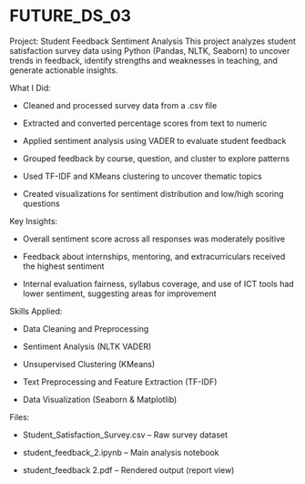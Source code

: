 # FUTURE_DS_03
Project: Student Feedback Sentiment Analysis
This project analyzes student satisfaction survey data using Python (Pandas, NLTK, Seaborn) to uncover trends in feedback, identify strengths and weaknesses in teaching, and generate actionable insights.

 What I Did:
- Cleaned and processed survey data from a .csv file

- Extracted and converted percentage scores from text to numeric

- Applied sentiment analysis using VADER to evaluate student feedback

- Grouped feedback by course, question, and cluster to explore patterns

- Used TF-IDF and KMeans clustering to uncover thematic topics

- Created visualizations for sentiment distribution and low/high scoring questions

 Key Insights:
- Overall sentiment score across all responses was moderately positive

- Feedback about internships, mentoring, and extracurriculars received the highest sentiment

- Internal evaluation fairness, syllabus coverage, and use of ICT tools had lower sentiment, suggesting areas for improvement

 Skills Applied:
- Data Cleaning and Preprocessing

- Sentiment Analysis (NLTK VADER)

- Unsupervised Clustering (KMeans)

- Text Preprocessing and Feature Extraction (TF-IDF)

- Data Visualization (Seaborn & Matplotlib)

Files:
- Student_Satisfaction_Survey.csv – Raw survey dataset

- student_feedback_2.ipynb – Main analysis notebook

- student_feedback 2.pdf – Rendered output (report view)

